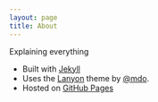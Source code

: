 ```yaml
---
layout: page
title: About
---
```


Explaining everything


* Built with [Jekyll](https://jekyllrb.com)
* Uses the [Lanyon](http://lanyon.getpoole.com) theme by [@mdo](https://twitter.com/mdo).
* Hosted on [GitHub Pages](https://pages.github.com)
